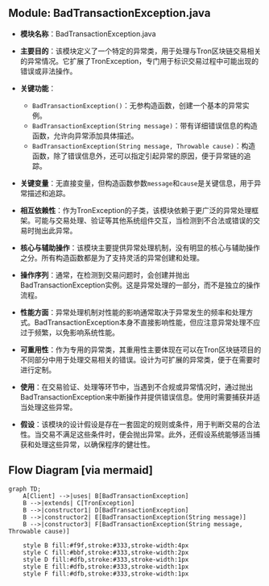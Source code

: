 ## Module: BadTransactionException.java
- **模块名称**：BadTransactionException.java

- **主要目的**：该模块定义了一个特定的异常类，用于处理与Tron区块链交易相关的异常情况。它扩展了TronException，专门用于标识交易过程中可能出现的错误或非法操作。

- **关键功能**：
  - `BadTransactionException()`：无参构造函数，创建一个基本的异常实例。
  - `BadTransactionException(String message)`：带有详细错误信息的构造函数，允许向异常添加具体描述。
  - `BadTransactionException(String message, Throwable cause)`：构造函数，除了错误信息外，还可以指定引起异常的原因，便于异常链的追踪。

- **关键变量**：无直接变量，但构造函数参数`message`和`cause`是关键信息，用于异常描述和追踪。

- **相互依赖性**：作为TronException的子类，该模块依赖于更广泛的异常处理框架。可能与交易处理、验证等其他系统组件交互，当检测到不合法或错误的交易时抛出此异常。

- **核心与辅助操作**：该模块主要提供异常处理机制，没有明显的核心与辅助操作之分。所有构造函数都是为了支持灵活的异常创建和处理。

- **操作序列**：通常，在检测到交易问题时，会创建并抛出BadTransactionException实例。这是异常处理的一部分，而不是独立的操作流程。

- **性能方面**：异常处理机制对性能的影响通常取决于异常发生的频率和处理方式。BadTransactionException本身不直接影响性能，但应注意异常处理不应过于频繁，以免影响系统性能。

- **可重用性**：作为专用的异常类，其重用性主要体现在可以在Tron区块链项目的不同部分中用于处理交易相关的错误。设计为可扩展的异常类，便于在需要时进行定制。

- **使用**：在交易验证、处理等环节中，当遇到不合规或异常情况时，通过抛出BadTransactionException来中断操作并提供错误信息。使用时需要捕获并适当处理这些异常。

- **假设**：该模块的设计假设是存在一套固定的规则或条件，用于判断交易的合法性。当交易不满足这些条件时，便会抛出异常。此外，还假设系统能够适当捕获和处理这些异常，以确保程序的健壮性。
## Flow Diagram [via mermaid]
```mermaid
graph TD;
    A[Client] -->|uses| B[BadTransactionException]
    B -->|extends| C[TronException]
    B -->|constructor1| D[BadTransactionException]
    B -->|constructor2| E[BadTransactionException(String message)]
    B -->|constructor3| F[BadTransactionException(String message, Throwable cause)]

    style B fill:#f9f,stroke:#333,stroke-width:4px
    style C fill:#bbf,stroke:#333,stroke-width:2px
    style D fill:#dfb,stroke:#333,stroke-width:1px
    style E fill:#dfb,stroke:#333,stroke-width:1px
    style F fill:#dfb,stroke:#333,stroke-width:1px
```
